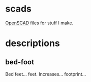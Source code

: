 # scads

[OpenSCAD](https://openscad.org) files for stuff I make.

# descriptions
## bed-foot
Bed feet... feet. Increases... footprint...
